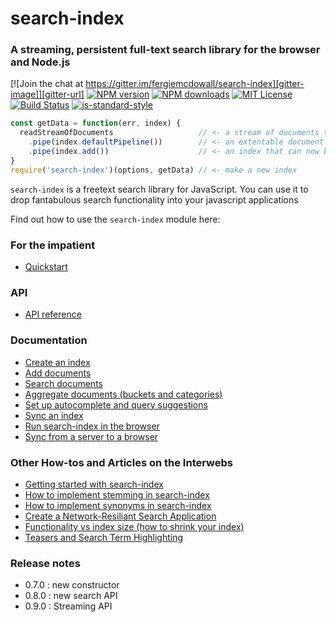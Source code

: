# search-index
### A streaming, persistent full-text search library for the browser and Node.js

[![Join the chat at https://gitter.im/fergiemcdowall/search-index][gitter-image]][gitter-url]
[![NPM version][npm-version-image]][npm-url]
[![NPM downloads][npm-downloads-image]][npm-url]
[![MIT License][license-image]][license-url]
[![Build Status][travis-image]][travis-url]
[![js-standard-style][js-standard-image]][js-standard-url] 

```javascript
const getData = function(err, index) {
  readStreamOfDocuments                   // <- a stream of documents to be indexed
    .pipe(index.defaultPipeline())        // <- an extentable document processing pipeline
    .pipe(index.add())                    // <- an index that can now be queried
}
require('search-index')(options, getData) // <- make a new index
```

`search-index` is a freetext search library for JavaScript. You can use it to drop fantabulous search functionality into your javascript applications

Find out how to use the `search-index` module here:

### For the impatient
 * [Quickstart](./doc/quickstart.md)

### API

 * [API reference](./doc/API.md)

### Documentation
 * [Create an index](./doc/create.md)
 * [Add documents](./doc/add.md)
 * [Search documents](./doc/search.md)
 * [Aggregate documents (buckets and categories)](./doc/aggregations.md)
 * [Set up autocomplete and query suggestions](./doc/autosuggest.md)
 * [Sync an index](./doc/replicate.md)
 * [Run search-index in the browser](./doc/browser.md)
 * [Sync from a server to a browser](./doc/browserSync.md)

### Other How-tos and Articles on the Interwebs
 * [Getting started with search-index](todo)
 * [How to implement stemming in search-index](todo)
 * [How to implement synonyms in search-index](todo)
 * [Create a Network-Resiliant Search Application](doc/EXAMPLES.md)
 * [Functionality vs index size (how to shrink your index)](todo)
 * [Teasers and Search Term Highlighting](todo)

### Release notes

* 0.7.0 : new constructor
* 0.8.0 : new search API
* 0.9.0 : Streaming API

[license-image]: http://img.shields.io/badge/license-MIT-blue.svg?style=flat-square
[license-url]: LICENSE

[npm-url]: https://npmjs.org/package/search-index
[npm-version-image]: http://img.shields.io/npm/v/search-index.svg?style=flat-square
[npm-downloads-image]: http://img.shields.io/npm/dm/search-index.svg?style=flat-square

[travis-url]: http://travis-ci.org/fergiemcdowall/search-index
[travis-image]: http://img.shields.io/travis/fergiemcdowall/search-index.svg?style=flat-square

[gitter-url]: https://gitter.im/fergiemcdowall/search-index?utm_source=badge&utm_medium=badge&utm_campaign=pr-badge&utm_content=badge
[gitter-image]: https://img.shields.io/badge/GITTER-join%20chat-green.svg?style=flat-square

[js-standard-url]: https://github.com/feross/standard
[js-standard-image]: https://img.shields.io/badge/code%20style-standard%20js-green.svg?style=flat-square

